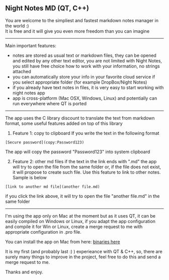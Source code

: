 ## Night Notes MD (QT, C++)

You are welcome to the simpliest and fastest markdown notes manager in the world :)   
It is free and it will give you even more freedom than you can imagine 

----- 

Main important features:
- notes are stored as usual text or markdown files, they can be opened and edited by any other text editor, you are not limited with Night Notes, you still have free choice how to work with your information, no strings attached
- you can automatically store your info in your favorite cloud service if you select appropriate folder (for example DropBox/Night Notes)
- if you already have text notes in files, it is very easy to start working with night notes app
- app is cross-platform (Mac OSX, Windows, Linux) and potentially can run everywhere where QT is ported

----

The app uses the C library discount to translate the text from markdown format, some useful features added on top of this library

1. Feature 1: copy to clipboard
If you write the text in the following format
```
[Secure password](copy:Password123)
```
The app will copy the password "Password123" into system clipboard

2. Feature 2: other md files
if the text in the link ends with ".md" the app will try to open the file from the same folder or, if the file does not exist, it will propose to create such file. Use this feature to link to other notes. Sample is below
```
[link to another md file](another file.md)
```
if you click the link above, it will try to open the file "another file.md" in the same folder

-----

I'm using the app only on Mac at the moment but as it uses QT, it can be easily compiled on Windows or Linux, if you adapt the app configuration and compile it for Win or Linux, create a merge request to me with appropriate configuration in .pro file.

You can install the app on Mac from here: [binaries here](https://github.com/bykovme/nightnotes/raw/master/Downloads/Mac/NightNotes.dmg)

It is my first (and probably last :) ) experieance with QT & C++, so, there are surely many things to improve in the project, feel free to do this and send a merge request to me.

Thanks and enjoy.


